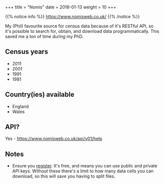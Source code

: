 +++
title = "Nomis"
date =  2018-01-13
weight = 10
+++

{{% notice info %}}
https://www.nomisweb.co.uk/
{{% /notice %}}

My (Phil) favourite source for census data because of it's RESTful API, so it's possible to search for, obtain, and download data programmatically. This saved me a *ton* of time during my PhD.


## Census years

- 2011
- 2001
- 1991
- 1981


## Country(ies) available

- England
- Wales


## API?

Yes - https://www.nomisweb.co.uk/api/v01/help


## Notes

- Ensure you [register](https://www.nomisweb.co.uk/myaccount/userjoin.asp). It's free, and means you can use public and private API keys. Without these there's a limit to how many data cells you can download, so this will save you having to split files.

